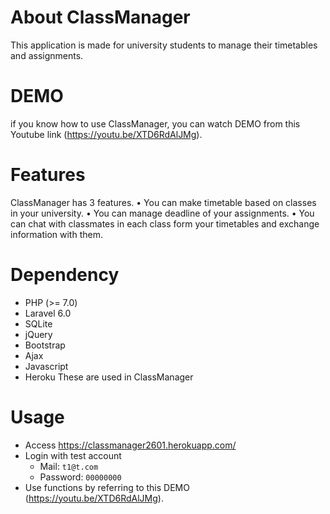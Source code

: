 # About ClassManager
This application is made for university students to manage their timetables and assignments.

# DEMO
if you know how to use ClassManager, you can watch DEMO from this Youtube link (https://youtu.be/XTD6RdAlJMg).

# Features
ClassManager has 3 features.
 • You can make timetable based on classes in your university.
 • You can manage deadline of your assignments.
 • You can chat with classmates in each class form your timetables and exchange information with them.

# Dependency
- PHP (>= 7.0)
- Laravel 6.0
- SQLite
- jQuery
- Bootstrap
- Ajax
- Javascript
- Heroku
These are used in ClassManager

# Usage
- Access https://classmanager2601.herokuapp.com/
- Login with test account
    - Mail: `t1@t.com`
    - Password: `00000000`
- Use functions by referring to this DEMO (https://youtu.be/XTD6RdAlJMg).


